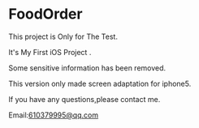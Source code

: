# FoodOrder
This project is Only for The Test.

It's My First iOS Project .

Some sensitive information has been removed.

This version only made screen adaptation for iphone5.

If you have any questions,please contact me.

Email:610379995@qq.com

